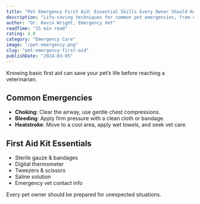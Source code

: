 ```yaml
---
title: "Pet Emergency First Aid: Essential Skills Every Owner Should Know"
description: "Life-saving techniques for common pet emergencies, from choking to heatstroke"
author: "Dr. Kevin Wright, Emergency Vet"
readTime: "15 min read"
rating: 4.8
category: "Emergency Care"
image: "/pet-emergency.png"
slug: "pet-emergency-first-aid"
publishDate: "2024-03-05"
---
```


Knowing basic first aid can save your pet’s life before reaching a veterinarian.

## Common Emergencies
- **Choking**: Clear the airway, use gentle chest compressions.  
- **Bleeding**: Apply firm pressure with a clean cloth or bandage.  
- **Heatstroke**: Move to a cool area, apply wet towels, and seek vet care.  

## First Aid Kit Essentials
- Sterile gauze & bandages  
- Digital thermometer  
- Tweezers & scissors  
- Saline solution  
- Emergency vet contact info  

Every pet owner should be prepared for unexpected situations.
